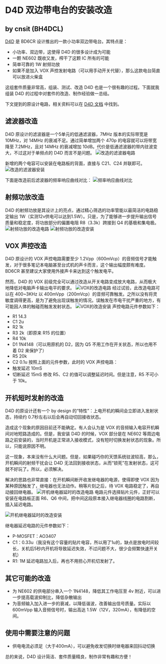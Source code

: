 # D4D 双边带电台的安装改造
by cnsit (BH4DCL)
---
[D4D](http://crkits.com/) 是 BD6CR 设计推出的一款小功率双边带电台。其特点是：
- 小功率、双边带，这使得 D4D 的很多设计成为可能
- 一颗 NE602 既收又发，榨干了这颗 IC 所有的可能
- 简单可靠的 1W 射频功放
- 如果不是加入 VOX 声控发射电路（可以用手动开关代替），那么这款电台简直可以放进火柴盒

这组套件质量非常高，组装、测试、改造 D4D 也是一个很有趣的过程。下面就我组装 D4D 的过程中对套件的改造、制作经验做一总结。

下文提到的原设计电路，相关资料可以在 [D4D 文档](https://groups.io/g/crkits/files/D4D%20Kit%20Documentations) 中找到。

## 滤波器改造
D4D 原设计的滤波器是一个5单元的低通滤波器，7MHz 版本的实际带宽是 10MHz，对 14MHz 的衰减不足。通过简单增加两个 470p 的电容就可以将带宽降至 7.2MHz，且对 14MHz 的衰减增加 10dB。代价是低通滤波器的带内驻波变大，不过这对于单频点的 D4D 而言不是问题。
![改造的滤波器电路](https://github.com/cnsit/radio/blob/D4D/articles/d4d/Image-20.png)

新增的两个电容可以安装在电路板的背面，直接与 C21、C24 并联即可。
![改造的滤波器安装](https://github.com/cnsit/radio/blob/D4D/articles/d4d/thumbnail_Image-19.png)

下面是改造前后滤波器的频率响应曲线对比：
![频率响应曲线对比](https://github.com/cnsit/radio/blob/D4D/articles/d4d/Image-22.png)

## 射频功放改造
D4D 的射频功放是其设计上的亮点，通过精心筛选的功率管能以最简洁的电路稳定输出 1W（实测12v供电可以达到1.5W）。只是，为了能够进一步提升输出信号质量和稳定度，将功放部分的偏置电阻 R8（3.3k）跨接到 Q4 的基极和集电极。
![射频功放的改造电路](https://github.com/cnsit/radio/blob/D4D/articles/d4d/Image-23.png)
![射频功放的改造安装](https://github.com/cnsit/radio/blob/D4D/articles/d4d/Image-16.png)

## VOX 声控改造
D4D 原设计的 VOX 声控电路需要至少 1.2Vpp（600mVcp）的音频信号才能触发，对于很多笔记本电脑甚至台式机的声卡而言，这个输出幅度颇有难度。BD6CR 甚至建议大家使用外接声卡来达到这个触发电平。

然而，D4D 的 VOX 前级完全可以通过改造从开关电路变成放大电路，从而极大地降低对电脑声卡输出电平的要求。
![VOX的改造电路](https://github.com/cnsit/radio/blob/D4D/articles/d4d/Image-21.png)
经过试验，此改造电路可以在 400~3KHz 以 400mVpp（200mVcp）的音频可靠触发。之所以没有将灵敏度调得更高，是为了避免出现误触发的情况。误触发在市电干扰严重的地方，有可能因人体的触碰而触发发射状态。
![VOX的改造安装](https://github.com/cnsit/radio/blob/D4D/articles/d4d/Image-18.png)
声控电路元件参数如下：
- R1 14.3
- C1 2u
- R2 1k
- R3 2k（即原来 R15 的位置）
- R4 10k
- D1 1N4148（可以用原机的 D2，因为 Q5 不用工作在开关状态，所以也用不着 D2 来保护了）
- R5 20k
- C2 0.1u
按照上面的元件参数，此时的 VOX 声控电路：
- 触发延迟 10mS
- 切断延迟 15mS
修改 R5、C2 的值可以调整延迟时间。但是注意，R5 不可小于 10k。

## 开机短时发射的改造
D4D 的原设计还有一个 by design 的“特性”：上电开机的瞬间会立即进入发射状态，持续约 0.7秒左右以后会再自动切回接收状态。

造成这个现象的原因目前还不能确定。有人会认为是 VOX 的音频输入电容开机瞬间对地短路造成的。但是，我安装 D4D 的时候，VOX 部分是在 NE602 等周边电路之前安装的，当时开机是正常进入接收模式，没有短时切换发射状态的现象。所以，只能说原因不明。

这一现象，本来没有什么大问题。但是，如果碰巧你的天馈系统驻波较高，那么，开机瞬间的射频干扰会让 D4D 无法回到接收状态，从而“锁死”在发射状态，这可就不好玩了。所以，必须解决。

解决的思路也非常直接：在开机瞬间断开收发继电器的电源，使得即使 VOX 因为某种原因触发了，继电器也无法动作。稍等片刻之后，待 VOX 电路稳定了，再自动接回继电器。
![开机继电器延时的改造电路](https://github.com/cnsit/radio/blob/D4D/articles/d4d/Image-24.png)
电路元件选择贴片元件，正好可以安装在电路板正面 R6、Q6 中间，把中间这段原本接入继电器线圈的电路割断，插入延迟电路。

![开机继电器延时的改造安装](https://github.com/cnsit/radio/blob/D4D/articles/d4d/Image-17.png)

继电器延迟电路的元件参数如下：
- P-MOSFET：AO3407
- C1：0.33u（我没有这个容量的贴片电容，所以用了1u的，缺点是放电时间较长，关机后5秒内开机将导致延迟失效，不过问题不大，很少会频繁快速开关机）
- R1: 1M
延迟电路加入后，再也不用担心开机切发射了。

## 其它可能的改造
- 为 NE602 的供电部分串入一个 1N4148，降低其工作电压至 4v 附近，可以进一步提高载波抑制比，降低杂散输出
- 为音频输入加入进一步的衰减，以降低谐波，改善输出信号质量。实际以 600mVpp 输入音频信号时，输出高达 1.5W（12V，320mA），有降低的空间。

## 使用中需要注意的问题
- 供电电流必须足（大于400mA），可以避免收发切换时继电器来回抖动切换

总的来说，D4D 设计简洁、套件质量精良，制作非常有趣和方便！
